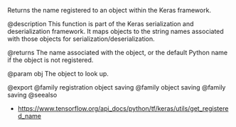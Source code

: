 Returns the name registered to an object within the Keras framework.

@description
This function is part of the Keras serialization and deserialization
framework. It maps objects to the string names associated with those objects
for serialization/deserialization.

@returns
The name associated with the object, or the default Python name if the
object is not registered.

@param obj
The object to look up.

@export
@family registration object saving
@family object saving
@family saving
@seealso
+ <https://www.tensorflow.org/api_docs/python/tf/keras/utils/get_registered_name>
